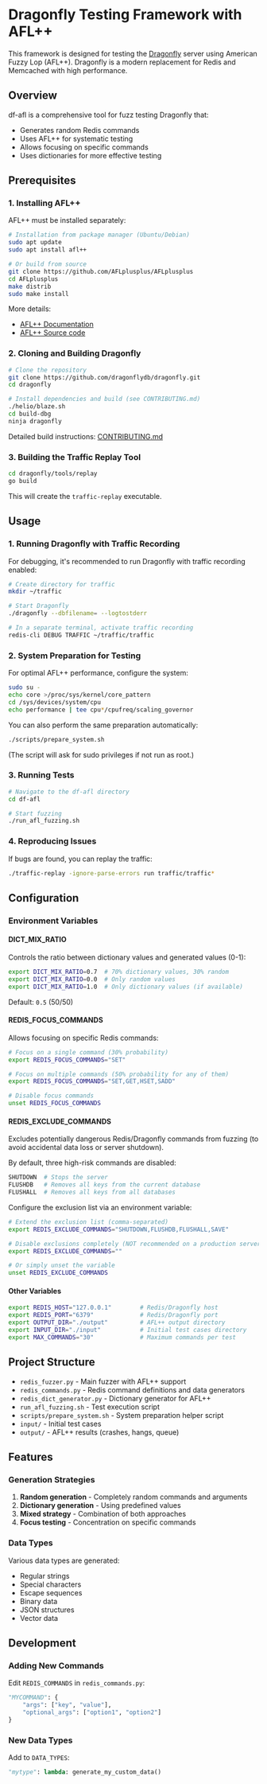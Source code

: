 # Dragonfly Testing Framework with AFL++

This framework is designed for testing the [Dragonfly](https://github.com/dragonflydb/dragonfly) server using American Fuzzy Lop (AFL++). Dragonfly is a modern replacement for Redis and Memcached with high performance.

## Overview

df-afl is a comprehensive tool for fuzz testing Dragonfly that:
- Generates random Redis commands
- Uses AFL++ for systematic testing
- Allows focusing on specific commands
- Uses dictionaries for more effective testing

## Prerequisites

### 1. Installing AFL++

AFL++ must be installed separately:

```bash
# Installation from package manager (Ubuntu/Debian)
sudo apt update
sudo apt install afl++

# Or build from source
git clone https://github.com/AFLplusplus/AFLplusplus
cd AFLplusplus
make distrib
sudo make install
```

More details:
- [AFL++ Documentation](https://aflplus.plus/)
- [AFL++ Source code](https://github.com/AFLplusplus/AFLplusplus)

### 2. Cloning and Building Dragonfly

```bash
# Clone the repository
git clone https://github.com/dragonflydb/dragonfly.git
cd dragonfly

# Install dependencies and build (see CONTRIBUTING.md)
./helio/blaze.sh
cd build-dbg
ninja dragonfly
```

Detailed build instructions: [CONTRIBUTING.md](https://github.com/dragonflydb/dragonfly/blob/main/CONTRIBUTING.md)

### 3. Building the Traffic Replay Tool

```bash
cd dragonfly/tools/replay
go build
```

This will create the `traffic-replay` executable.

## Usage

### 1. Running Dragonfly with Traffic Recording

For debugging, it's recommended to run Dragonfly with traffic recording enabled:

```bash
# Create directory for traffic
mkdir ~/traffic

# Start Dragonfly
./dragonfly --dbfilename= --logtostderr

# In a separate terminal, activate traffic recording
redis-cli DEBUG TRAFFIC ~/traffic/traffic
```

### 2. System Preparation for Testing

For optimal AFL++ performance, configure the system:

```bash
sudo su -
echo core >/proc/sys/kernel/core_pattern
cd /sys/devices/system/cpu
echo performance | tee cpu*/cpufreq/scaling_governor
```

You can also perform the same preparation automatically:

```bash
./scripts/prepare_system.sh
```

(The script will ask for sudo privileges if not run as root.)

### 3. Running Tests

```bash
# Navigate to the df-afl directory
cd df-afl

# Start fuzzing
./run_afl_fuzzing.sh
```

### 4. Reproducing Issues

If bugs are found, you can replay the traffic:

```bash
./traffic-replay -ignore-parse-errors run traffic/traffic*
```

## Configuration

### Environment Variables

#### DICT_MIX_RATIO

Controls the ratio between dictionary values and generated values (0-1):

```bash
export DICT_MIX_RATIO=0.7  # 70% dictionary values, 30% random
export DICT_MIX_RATIO=0.0  # Only random values
export DICT_MIX_RATIO=1.0  # Only dictionary values (if available)
```

Default: `0.5` (50/50)

#### REDIS_FOCUS_COMMANDS

Allows focusing on specific Redis commands:

```bash
# Focus on a single command (30% probability)
export REDIS_FOCUS_COMMANDS="SET"

# Focus on multiple commands (50% probability for any of them)
export REDIS_FOCUS_COMMANDS="SET,GET,HSET,SADD"

# Disable focus commands
unset REDIS_FOCUS_COMMANDS
```

#### REDIS_EXCLUDE_COMMANDS

Excludes potentially dangerous Redis/Dragonfly commands from fuzzing (to avoid accidental data loss or server shutdown).

By default, three high-risk commands are disabled:

```bash
SHUTDOWN  # Stops the server
FLUSHDB   # Removes all keys from the current database
FLUSHALL  # Removes all keys from all databases
```

Configure the exclusion list via an environment variable:

```bash
# Extend the exclusion list (comma-separated)
export REDIS_EXCLUDE_COMMANDS="SHUTDOWN,FLUSHDB,FLUSHALL,SAVE"

# Disable exclusions completely (NOT recommended on a production server)
export REDIS_EXCLUDE_COMMANDS=""

# Or simply unset the variable
unset REDIS_EXCLUDE_COMMANDS
```

#### Other Variables

```bash
export REDIS_HOST="127.0.0.1"        # Redis/Dragonfly host
export REDIS_PORT="6379"             # Redis/Dragonfly port
export OUTPUT_DIR="./output"         # AFL++ output directory
export INPUT_DIR="./input"           # Initial test cases directory
export MAX_COMMANDS="30"             # Maximum commands per test
```

## Project Structure

- `redis_fuzzer.py` - Main fuzzer with AFL++ support
- `redis_commands.py` - Redis command definitions and data generators
- `redis_dict_generator.py` - Dictionary generator for AFL++
- `run_afl_fuzzing.sh` - Test execution script
- `scripts/prepare_system.sh` - System preparation helper script
- `input/` - Initial test cases
- `output/` - AFL++ results (crashes, hangs, queue)

## Features

### Generation Strategies

1. **Random generation** - Completely random commands and arguments
2. **Dictionary generation** - Using predefined values
3. **Mixed strategy** - Combination of both approaches
4. **Focus testing** - Concentration on specific commands

### Data Types

Various data types are generated:
- Regular strings
- Special characters
- Escape sequences
- Binary data
- JSON structures
- Vector data

## Development

### Adding New Commands

Edit `REDIS_COMMANDS` in `redis_commands.py`:

```python
"MYCOMMAND": {
    "args": ["key", "value"], 
    "optional_args": ["option1", "option2"]
}
```

### New Data Types

Add to `DATA_TYPES`:

```python
"mytype": lambda: generate_my_custom_data()
```
